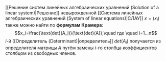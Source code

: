 [[Решение систем линейных алгебраических уравнений (Solution of a linear system)|Решение]] невырожденной [[Система линейных алгебраических уравнений (System of linear equations)|СЛАУ]] $x=(x_i)$ также можно найти по **формулам Крамера**:$$x_i=\frac{\text{det}(A_i)}{\text{det}(A)},\quad где \quad i=1...n$$$i$-й [[Определитель (Determinant)|определитель]] $det(A_i)$ получается из определителя матрицы $A$ путём замены $i$-го столбца коэффициентов столбцом из свободных членов.